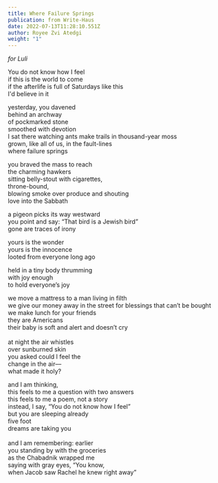 ```yaml
---
title: Where Failure Springs
publication: from Write-Haus
date: 2022-07-13T11:28:10.551Z
author: Royee Zvi Atedgi
weight: "1"
---
```

*for Luli*

You do not know how I feel\
if this is the world to come\
if the afterlife is full of Saturdays like this \
I'd believe in it

yesterday, you davened\
behind an archway\
of pockmarked stone\
smoothed with devotion\
I sat there watching ants make trails in thousand-year moss\
grown, like all of us, in the fault-lines\
where failure springs

you braved the mass to reach\
the charming hawkers\
sitting belly-stout with cigarettes,\
throne-bound,\
blowing smoke over produce and shouting\
love into the Sabbath

a pigeon picks its way westward\
you point and say: “That bird is a Jewish bird”\
gone are traces of irony

yours is the wonder\
yours is the innocence\
looted from everyone long ago

held in a tiny body thrumming\
with joy enough\
to hold everyone’s joy

we move a mattress to a man living in filth\
we give our money away in the street for blessings that can’t be bought\
we make lunch for your friends\
they are Americans\
their baby is soft and alert and doesn’t cry\
\
at night the air whistles\
over sunburned skin\
you asked could I feel the\
change in the air––\
what made it holy?

and I am thinking, \
this feels to me a question with two answers\
this feels to me a poem, not a story\
instead, I say, “You do not know how I feel”\
but you are sleeping already\
five foot\
dreams are taking you\
\
and I am remembering: earlier\
you standing by with the groceries\
as the Chabadnik wrapped me\
saying with gray eyes, “You know,\
when Jacob saw Rachel he knew right away”